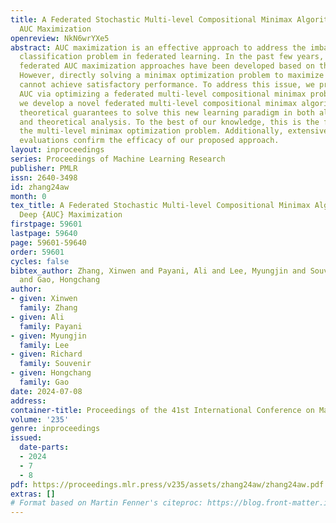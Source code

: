 ```yaml
---
title: A Federated Stochastic Multi-level Compositional Minimax Algorithm for Deep
  AUC Maximization
openreview: NkN6wrYXe5
abstract: AUC maximization is an effective approach to address the imbalanced data
  classification problem in federated learning. In the past few years, a couple of
  federated AUC maximization approaches have been developed based on the minimax optimization.
  However, directly solving a minimax optimization problem to maximize the AUC score
  cannot achieve satisfactory performance. To address this issue, we propose to maximize
  AUC via optimizing a federated multi-level compositional minimax problem. Specifically,
  we develop a novel federated multi-level compositional minimax algorithm with rigorous
  theoretical guarantees to solve this new learning paradigm in both algorithmic design
  and theoretical analysis. To the best of our knowledge, this is the first work studying
  the multi-level minimax optimization problem. Additionally, extensive empirical
  evaluations confirm the efficacy of our proposed approach.
layout: inproceedings
series: Proceedings of Machine Learning Research
publisher: PMLR
issn: 2640-3498
id: zhang24aw
month: 0
tex_title: A Federated Stochastic Multi-level Compositional Minimax Algorithm for
  Deep {AUC} Maximization
firstpage: 59601
lastpage: 59640
page: 59601-59640
order: 59601
cycles: false
bibtex_author: Zhang, Xinwen and Payani, Ali and Lee, Myungjin and Souvenir, Richard
  and Gao, Hongchang
author:
- given: Xinwen
  family: Zhang
- given: Ali
  family: Payani
- given: Myungjin
  family: Lee
- given: Richard
  family: Souvenir
- given: Hongchang
  family: Gao
date: 2024-07-08
address:
container-title: Proceedings of the 41st International Conference on Machine Learning
volume: '235'
genre: inproceedings
issued:
  date-parts:
  - 2024
  - 7
  - 8
pdf: https://proceedings.mlr.press/v235/assets/zhang24aw/zhang24aw.pdf
extras: []
# Format based on Martin Fenner's citeproc: https://blog.front-matter.io/posts/citeproc-yaml-for-bibliographies/
---
```

